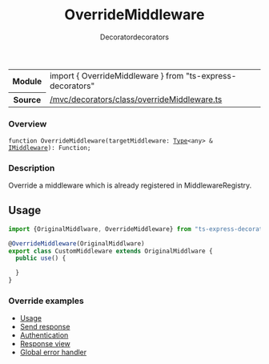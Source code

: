 
<header class="symbol-info-header"><h1 id="overridemiddleware">OverrideMiddleware</h1><label class="symbol-info-type-label decorator">Decorator</label><label class="api-type-label decorators" title="decorators">decorators</label></header>
<!-- summary -->
<section class="symbol-info"><table class="is-full-width"><tbody><tr><th>Module</th><td><div class="lang-typescript"><span class="token keyword">import</span> { OverrideMiddleware }&nbsp;<span class="token keyword">from</span>&nbsp;<span class="token string">"ts-express-decorators"</span></div></td></tr><tr><th>Source</th><td><a href="https://github.com/Romakita/ts-express-decorators/blob/v3.4.1/src//mvc/decorators/class/overrideMiddleware.ts#L0-L0">/mvc/decorators/class/overrideMiddleware.ts</a></td></tr></tbody></table></section>
<!-- overview -->


### Overview


<pre><code class="typescript-lang ">function <span class="token function">OverrideMiddleware</span><span class="token punctuation">(</span>targetMiddleware<span class="token punctuation">:</span> <a href="#api/common/core/type"><span class="token">Type</span></a><<span class="token keyword">any</span>> & <a href="#api/common/mvc/imiddleware"><span class="token">IMiddleware</span></a><span class="token punctuation">)</span><span class="token punctuation">:</span> Function<span class="token punctuation">;</span></code></pre>


<!-- Parameters -->

<!-- Description -->


### Description

Override a middleware which is already registered in MiddlewareRegistry.

## Usage

```typescript
import {OriginalMiddlware, OverrideMiddleware} from "ts-express-decorators";

@OverrideMiddleware(OriginalMiddlware)
export class CustomMiddleware extends OriginalMiddlware {
  public use() {

  }
}
```

### Override examples

* [Usage](docs/middlewares/override-middleware.md)
* [Send response](docs/middlewares/override/send-response.md)
* [Authentication](docs/middlewares/override/authentication.md)
* [Response view](docs/middlewares/override/response-view.md)
* [Global error handler](docs/middlewares/override/global-error-handler.md)

<!-- Members -->

